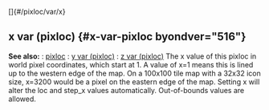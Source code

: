 []{#/pixloc/var/x}
## x var (pixloc) {#x-var-pixloc byondver="516"}
**See also:**
:   [pixloc](#/pixloc)
:   [y var (pixloc)](#/pixloc/var/y)
:   [z var (pixloc)](#/pixloc/var/z)
The x value of this pixloc in world pixel coordinates, which start at 1.
A value of x=1 means this is lined up to the western edge of the map. On
a 100x100 tile map with a 32x32 icon size, x=3200 would be a pixel on
the eastern edge of the map.
Setting x will alter the loc and step_x values automatically.
Out-of-bounds values are allowed.